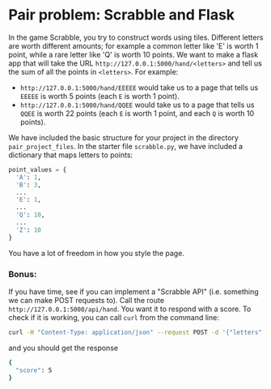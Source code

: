 # Pair problem: Scrabble and Flask

In the game Scrabble, you try to construct words using tiles. Different letters are worth different amounts; for example a common letter like 'E' is worth 1 point, while a rare letter like 'Q' is worth 10 points. We want to make a flask app that will take the URL `http://127.0.0.1:5000/hand/<letters>` and tell us the sum of all the points in `<letters>`. For example:

* `http://127.0.0.1:5000/hand/EEEEE` would take us to a page that tells us `EEEEE` is worth 5 points (each `E` is worth 1 point).
* `http://127.0.0.1:5000/hand/QQEE` would take us to a page that tells us `QQEE` is worth 22 points (each `E` is worth 1 point, and each `Q` is worth 10 points).

We have included the basic structure for your project in the directory `pair_project_files`. In the starter file `scrabble.py`, we have included a dictionary that maps letters to points:
```python
point_values = {
  'A': 1,
  'B': 3,
  ...
  'E': 1,
  ...
  'Q': 10,
  ...
  'Z': 10
}
```

You have a lot of freedom in how you style the page.

### Bonus:

If you have time, see if you can implement a "Scrabble API" (i.e. something we can make POST requests to). Call the route `http://127.0.0.1:5000/api/hand`. You want it to respond with a score. To check if it is working, you can call `curl` from the command line:

```bash
curl -H "Content-Type: application/json" --request POST -d '{"letters": "EEEEE"}' http://127.0.0.1:5000/api/hand
```
and you should get the response
```bash
{
  "score": 5
}
```